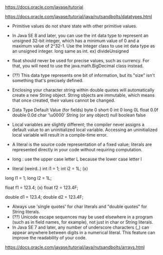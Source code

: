 https://docs.oracle.com/javase/tutorial

https://docs.oracle.com/javase/tutorial/java/nutsandbolts/datatypes.html

* Primitive values do not share state with other primitive values.
* In Java SE 8 and later, you can use the int data type to represent an unsigned 32-bit integer, which has a minimum value of 0 and a maximum value of 2^32-1. Use the Integer class to use int data type as an unsigned integer. long same as int. ex) divideUnsigned
* float should never be used for precise values, such as currency. For that, you will need to use the java.math.BigDecimal class instead.
* (??) This data type represents one bit of information, but its "size" isn't something that's precisely defined.
* Enclosing your character string within double quotes will automatically create a new String object. String objects are immutable, which means that once created, their values cannot be changed.
* Data Type	Default Value (for fields)
byte	0
short	0
int	0
long	0L
float	0.0f
double	0.0d
char	'\u0000'
String (or any object)  	null
boolean	false

* Local variables are slightly different; the compiler never assigns a default value to an uninitialized local variable. Accessing an uninitialized local variable will result in a compile-time error.
* A literal is the source code representation of a fixed value; literals are represented directly in your code without requiring computation.
* long : use the upper case letter L because the lower case letter l
* literal (weird..)
int i1 = 1;
int i2 = 1L; (x)

long l1 = 1;
long l2 = 1L;

float f1  = 123.4; (x)
float f2  = 123.4F;

double d1 = 123.4;
double d2 = 123.4F;

* Always use 'single quotes' for char literals and "double quotes" for String literals.
* (??) Unicode escape sequences may be used elsewhere in a program (such as in field names, for example), not just in char or String literals.
* In Java SE 7 and later, any number of underscore characters (_) can appear anywhere between digits in a numerical literal. This feature can improve the readability of your code.


https://docs.oracle.com/javase/tutorial/java/nutsandbolts/arrays.html
